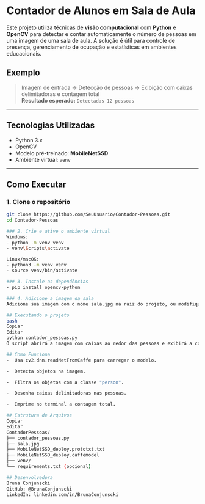 # Contador de Alunos em Sala de Aula

Este projeto utiliza técnicas de **visão computacional** com **Python** e **OpenCV** para detectar e contar automaticamente o número de pessoas em uma imagem de uma sala de aula. A solução é útil para controle de presença, gerenciamento de ocupação e estatísticas em ambientes educacionais.

## Exemplo

> Imagem de entrada → Detecção de pessoas → Exibição com caixas delimitadoras e contagem total  
> **Resultado esperado:** `Detectadas 12 pessoas`

---

## Tecnologias Utilizadas

- Python 3.x  
- OpenCV  
- Modelo pré-treinado: **MobileNetSSD**  
- Ambiente virtual: `venv`

---

## Como Executar

### 1. Clone o repositório

```bash
git clone https://github.com/SeuUsuario/Contador-Pessoas.git
cd Contador-Pessoas

### 2. Crie e ative o ambiente virtual
Windows:
- python -m venv venv
- venv\Scripts\activate

Linux/macOS:
- python3 -m venv venv
- source venv/bin/activate

### 3. Instale as dependências
- pip install opencv-python

### 4. Adicione a imagem da sala
Adicione sua imagem com o nome sala.jpg na raiz do projeto, ou modifique o nome no script contador_pessoas.py.

## Executando o projeto
bash
Copiar
Editar
python contador_pessoas.py
O script abrirá a imagem com caixas ao redor das pessoas e exibirá a contagem no terminal.

## Como Funciona
-  Usa cv2.dnn.readNetFromCaffe para carregar o modelo.

-  Detecta objetos na imagem.

-  Filtra os objetos com a classe "person".

-  Desenha caixas delimitadoras nas pessoas.

-  Imprime no terminal a contagem total.

## Estrutura de Arquivos
Copiar
Editar
ContadorPessoas/
├── contador_pessoas.py
├── sala.jpg
├── MobileNetSSD_deploy.prototxt.txt
├── MobileNetSSD_deploy.caffemodel
├── venv/
└── requirements.txt (opcional)

## Desenvolvedora
Bruna Conjunscki
GitHub: @BrunaConjunscki
LinkedIn: linkedin.com/in/BrunaConjunscki

